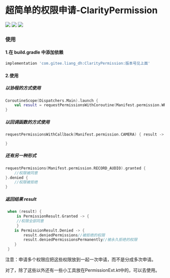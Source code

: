
# 超简单的权限申请-ClarityPermission

[![](https://jitpack.io/v/com.gitee.liang_dh/ClarityPermission.svg)](https://jitpack.io/#com.gitee.liang_dh/ClarityPermission) ![](https://img.shields.io/badge/author-ldh-orange.svg) ![](https://img.shields.io/hexpm/l/plug.svg)


### 使用

#### 1.在 build.gradle 中添加依赖


```gradle
implementation 'com.gitee.liang_dh:ClarityPermission:版本号见上面'
```

#### 2.使用

##### 以协程的方式使用
```kotlin
CoroutineScope(Dispatchers.Main).launch {
    val result = requestPermissionsWithCoroutine(Manifest.permission.WRITE_EXTERNAL_STORAGE)
}
```

##### 以回调函数的方式使用
```kotlin
requestPermissionsWithCallback(Manifest.permission.CAMERA) { result ->

}
```

##### 还有另一种形式
```kotlin
requestPermissions(Manifest.permission.RECORD_AUDIO).granted {
    //权限被同意
}.denied {
    //权限被拒绝
}

```


##### 返回结果 result

```kotlin
 when (result) {
     is PermissionResult.Granted -> {
     //权限全部同意
     }
    is PermissionResult.Denied -> {
        result.deniedPermissions//被拒绝的权限
        result.deniedPermissionsPermanently//被永久拒绝的权限
    }
 }
```


注意：申请多个权限应把这些权限放到一起一次申请，而不是分成多次申请。


对了，除了这些以外还有一些小工具放在PermissionExt.kt中的，可以去使用。